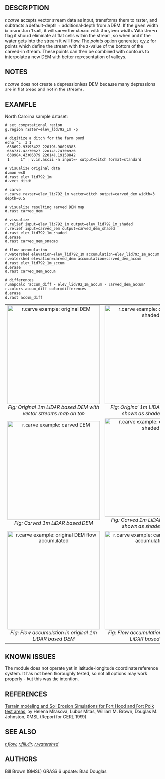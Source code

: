 ## DESCRIPTION

*r.carve* accepts vector stream data as input, transforms them to
raster, and subtracts a default-depth + additional-depth from a DEM. If
the given width is more than 1 cell, it will carve the stream with the
given width. With the **-n** flag it should eliminate all flat cells
within the stream, so when and if the water gets into the stream it will
flow. The *points* option generates x,y,z for points which define the
stream with the z-value of the bottom of the carved-in stream. These
points can then be combined with contours to interpolate a new DEM with
better representation of valleys.

## NOTES

*r.carve* does not create a depressionless DEM because many depressions
are in flat areas and not in the streams.

## EXAMPLE

North Carolina sample dataset:

```shell
# set computational region
g.region raster=elev_lid792_1m -p

# digitize a ditch for the farm pond
echo "L  3 1
 638692.93595422 220198.90026383
 638737.42270627 220149.74706926
 638984.43306379 220148.19158842
 1     1" | v.in.ascii -n input=- output=ditch format=standard

# visualize original data
d.mon wx0
d.rast elev_lid792_1m
d.vect ditch

# carve
r.carve raster=elev_lid792_1m vector=ditch output=carved_dem width=3 depth=0.5

# visualize resulting carved DEM map
d.rast carved_dem

# visualize
r.relief input=elev_lid792_1m output=elev_lid792_1m_shaded
r.relief input=carved_dem output=carved_dem_shaded
d.rast elev_lid792_1m_shaded
d.erase
d.rast carved_dem_shaded

# flow accumulation
r.watershed elevation=elev_lid792_1m accumulation=elev_lid792_1m_accum
r.watershed elevation=carved_dem accumulation=carved_dem_accum
d.rast elev_lid792_1m_accum
d.erase
d.rast carved_dem_accum

# differences
r.mapcalc "accum_diff = elev_lid792_1m_accum - carved_dem_accum"
r.colors accum_diff color=differences
d.erase
d.rast accum_diff
```

<table data-border="1">
<colgroup>
<col style="width: 50%" />
<col style="width: 50%" />
</colgroup>
<tbody>
<tr class="odd">
<td style="text-align: center;"><a href="r_carve_dem_orig.png"><img
src="r_carve_dem_orig.png" data-border="0" width="300" height="321"
alt="r.carve example: original DEM" /></a><br />
<em>Fig: Original 1m LiDAR based DEM with vector streams map on
top</em></td>
<td style="text-align: center;"><a
href="r_carve_dem_orig_shaded.png"><img
src="r_carve_dem_orig_shaded.png" data-border="0" width="300"
height="321" alt="r.carve example: original DEM shaded" /></a><br />
<em>Fig: Original 1m LiDAR based DEM shown as shaded terrain</em></td>
</tr>
<tr class="even">
<td style="text-align: center;"><a href="r_carve_dem_carved.png"><img
src="r_carve_dem_carved.png" data-border="0" width="300" height="321"
alt="r.carve example: carved DEM" /></a><br />
<em>Fig: Carved 1m LiDAR based DEM</em></td>
<td style="text-align: center;"><a
href="r_carve_dem_carved_shaded.png"><img
src="r_carve_dem_carved_shaded.png" data-border="0" width="300"
height="321" alt="r.carve example: carved DEM shaded" /></a><br />
<em>Fig: Carved 1m LiDAR based DEM shown as shaded terrain</em></td>
</tr>
<tr class="odd">
<td style="text-align: center;"><a
href="r_carve_dem_orig_accum.png"><img src="r_carve_dem_orig_accum.png"
data-border="0" width="300" height="321"
alt="r.carve example: original DEM flow accumulated" /></a><br />
<em>Fig: Flow accumulation in original 1m LiDAR based DEM</em></td>
<td style="text-align: center;"><a
href="r_carve_dem_carved_accum.png"><img
src="r_carve_dem_carved_accum.png" data-border="0" width="300"
height="321"
alt="r.carve example: carved DEM flow accumulation" /></a><br />
<em>Fig: Flow accumulation in carved 1m LiDAR based DEM</em></td>
</tr>
</tbody>
</table>

## KNOWN ISSUES

The module does not operate yet in latitude-longitude coordinate
reference system. It has not been thoroughly tested, so not all options
may work properly - but this was the intention.

## REFERENCES

[Terrain modeling and Soil Erosion Simulations for Fort Hood and Fort
Polk test
areas](https://web.archive.org/web/20240310015553/http://fatra.cnr.ncsu.edu/~hmitaso/gmslab/reports/cerl99/rep99.html),
by Helena Mitasova, Lubos Mitas, William M. Brown, Douglas M. Johnston,
GMSL (Report for CERL 1999)

## SEE ALSO

*[r.flow](r.flow.md), [r.fill.dir](r.fill.dir.md),
[r.watershed](r.watershed.md)*

## AUTHORS

Bill Brown (GMSL)
GRASS 6 update: Brad Douglas
